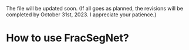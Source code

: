 The file will be updated soon. (If all goes as planned, the revisions will be completed by October 31st, 2023. I appreciate your patience.)
# How to use FracSegNet?
